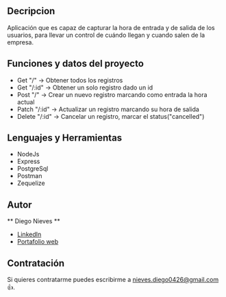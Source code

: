 ## Decripcion

Aplicación que es capaz de capturar la hora de entrada y de salida de los usuarios, para llevar un control de cuándo llegan y cuando salen de la empresa. 

## Funciones y datos del proyecto

- Get "/" -> Obtener todos los registros
- Get "/:id" -> Obtener un solo registro dado un id
- Post "/" -> Crear un nuevo registro marcando como entrada la hora actual
- Patch "/:id" -> Actualizar un registro marcando su hora de salida
- Delete "/:id" -> Cancelar un registro, marcar el status("cancelled")

## Lenguajes y Herramientas

- NodeJs
- Express
- PostgreSql
- Postman
- Zequelize

## Autor
** Diego Nieves **
* [LinkedIn](https://www.linkedin.com/in/diego-nieves-04b409242/)
* [Portafolio web](https://nvs-dlc.netlify.app)

## Contratación
Si quieres contratarme puedes escribirme a nieves.diego0426@gmail.com 👍.
